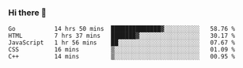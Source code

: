 ### Hi there 👋

<!--
**KLXLjun/KLXLjun** is a ✨ _special_ ✨ repository because its `README.md` (this file) appears on your GitHub profile.

Here are some ideas to get you started:

- 🔭 I’m currently working on ...
- 🌱 I’m currently learning ...
- 👯 I’m looking to collaborate on ...
- 🤔 I’m looking for help with ...
- 💬 Ask me about ...
- 📫 How to reach me: ...
- 😄 Pronouns: ...
- ⚡ Fun fact: ...
-->

<!--START_SECTION:waka-->
```text
Go           14 hrs 50 mins  ██████████████▓░░░░░░░░░░   58.76 % 
HTML         7 hrs 37 mins   ███████▓░░░░░░░░░░░░░░░░░   30.17 % 
JavaScript   1 hr 56 mins    ██░░░░░░░░░░░░░░░░░░░░░░░   07.67 % 
CSS          16 mins         ▒░░░░░░░░░░░░░░░░░░░░░░░░   01.09 % 
C++          14 mins         ▒░░░░░░░░░░░░░░░░░░░░░░░░   00.95 % 
```
<!--END_SECTION:waka-->

